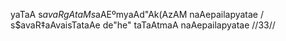 yaTaA s$avaRgAtaM s$aAEºmyaAd"Ak(AzAM naAepailapyatae /
s$avaR‡aAvaisTataAe de"he" taTaAtmaA naAepailapyatae //33//